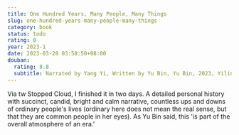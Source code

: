 ```yaml
---
title: One Hundred Years, Many People, Many Things
slug: one-hundred-years-many-people-many-things
category: book
status: todo
rating: 0
year: 2023-1
date: 2023-03-28 03:58:50+08:00
douban:
  rating: 8.8
  subtitle: Narrated by Yang Yi, Written by Yu Bin, Yu Bin, 2023, Yilin Press
---
```


Via tw Stopped Cloud, I finished it in two days. A detailed personal history with succinct, candid, bright and calm narrative, countless ups and downs of ordinary people's lives (ordinary here does not mean the real sense, but that they are common people in her eyes). As Yu Bin said, this 'is part of the overall atmosphere of an era.'

